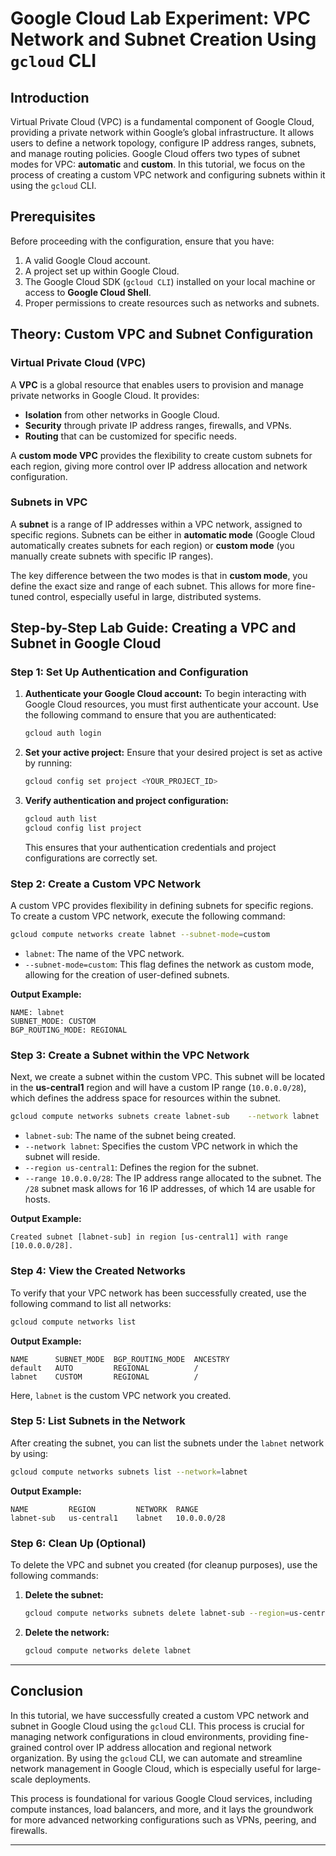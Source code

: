 
# **Google Cloud Lab Experiment: VPC Network and Subnet Creation Using `gcloud` CLI**

## **Introduction**
Virtual Private Cloud (VPC) is a fundamental component of Google Cloud, providing a private network within Google’s global infrastructure. It allows users to define a network topology, configure IP address ranges, subnets, and manage routing policies. Google Cloud offers two types of subnet modes for VPC: **automatic** and **custom**. In this tutorial, we focus on the process of creating a custom VPC network and configuring subnets within it using the `gcloud` CLI.

## **Prerequisites**
Before proceeding with the configuration, ensure that you have:
1. A valid Google Cloud account.
2. A project set up within Google Cloud.
3. The Google Cloud SDK (`gcloud CLI`) installed on your local machine or access to **Google Cloud Shell**.
4. Proper permissions to create resources such as networks and subnets.

## **Theory: Custom VPC and Subnet Configuration**

### **Virtual Private Cloud (VPC)**
A **VPC** is a global resource that enables users to provision and manage private networks in Google Cloud. It provides:
- **Isolation** from other networks in Google Cloud.
- **Security** through private IP address ranges, firewalls, and VPNs.
- **Routing** that can be customized for specific needs.

A **custom mode VPC** provides the flexibility to create custom subnets for each region, giving more control over IP address allocation and network configuration.

### **Subnets in VPC**
A **subnet** is a range of IP addresses within a VPC network, assigned to specific regions. Subnets can be either in **automatic mode** (Google Cloud automatically creates subnets for each region) or **custom mode** (you manually create subnets with specific IP ranges).

The key difference between the two modes is that in **custom mode**, you define the exact size and range of each subnet. This allows for more fine-tuned control, especially useful in large, distributed systems.

## **Step-by-Step Lab Guide: Creating a VPC and Subnet in Google Cloud**

### **Step 1: Set Up Authentication and Configuration**

1. **Authenticate your Google Cloud account:**
   To begin interacting with Google Cloud resources, you must first authenticate your account. Use the following command to ensure that you are authenticated:
   ```bash
   gcloud auth login
   ```

2. **Set your active project:**
   Ensure that your desired project is set as active by running:
   ```bash
   gcloud config set project <YOUR_PROJECT_ID>
   ```

3. **Verify authentication and project configuration:**
   ```bash
   gcloud auth list
   gcloud config list project
   ```
   This ensures that your authentication credentials and project configurations are correctly set.

### **Step 2: Create a Custom VPC Network**

A custom VPC provides flexibility in defining subnets for specific regions. To create a custom VPC network, execute the following command:
```bash
gcloud compute networks create labnet --subnet-mode=custom
```
- `labnet`: The name of the VPC network.
- `--subnet-mode=custom`: This flag defines the network as custom mode, allowing for the creation of user-defined subnets.

**Output Example:**
```
NAME: labnet
SUBNET_MODE: CUSTOM
BGP_ROUTING_MODE: REGIONAL
```

### **Step 3: Create a Subnet within the VPC Network**

Next, we create a subnet within the custom VPC. This subnet will be located in the **us-central1** region and will have a custom IP range (`10.0.0.0/28`), which defines the address space for resources within the subnet.

```bash
gcloud compute networks subnets create labnet-sub    --network labnet    --region us-central1    --range 10.0.0.0/28
```
- `labnet-sub`: The name of the subnet being created.
- `--network labnet`: Specifies the custom VPC network in which the subnet will reside.
- `--region us-central1`: Defines the region for the subnet.
- `--range 10.0.0.0/28`: The IP address range allocated to the subnet. The `/28` subnet mask allows for 16 IP addresses, of which 14 are usable for hosts.

**Output Example:**
```
Created subnet [labnet-sub] in region [us-central1] with range [10.0.0.0/28].
```

### **Step 4: View the Created Networks**

To verify that your VPC network has been successfully created, use the following command to list all networks:
```bash
gcloud compute networks list
```

**Output Example:**
```
NAME      SUBNET_MODE  BGP_ROUTING_MODE  ANCESTRY
default   AUTO         REGIONAL          /
labnet    CUSTOM       REGIONAL          /
```
Here, `labnet` is the custom VPC network you created.

### **Step 5: List Subnets in the Network**

After creating the subnet, you can list the subnets under the `labnet` network by using:
```bash
gcloud compute networks subnets list --network=labnet
```

**Output Example:**
```
NAME         REGION         NETWORK  RANGE
labnet-sub   us-central1    labnet   10.0.0.0/28
```

### **Step 6: Clean Up (Optional)**

To delete the VPC and subnet you created (for cleanup purposes), use the following commands:

1. **Delete the subnet:**
   ```bash
   gcloud compute networks subnets delete labnet-sub --region=us-central1
   ```

2. **Delete the network:**
   ```bash
   gcloud compute networks delete labnet
   ```

---

## **Conclusion**

In this tutorial, we have successfully created a custom VPC network and subnet in Google Cloud using the `gcloud` CLI. This process is crucial for managing network configurations in cloud environments, providing fine-grained control over IP address allocation and regional network organization. By using the `gcloud` CLI, we can automate and streamline network management in Google Cloud, which is especially useful for large-scale deployments.

This process is foundational for various Google Cloud services, including compute instances, load balancers, and more, and it lays the groundwork for more advanced networking configurations such as VPNs, peering, and firewalls.

--- 
